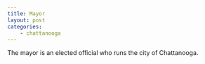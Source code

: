 ```yaml
---
title: Mayor
layout: post
categories:
    - chattanooga
---
```


The mayor is an elected official who runs the city of Chattanooga.